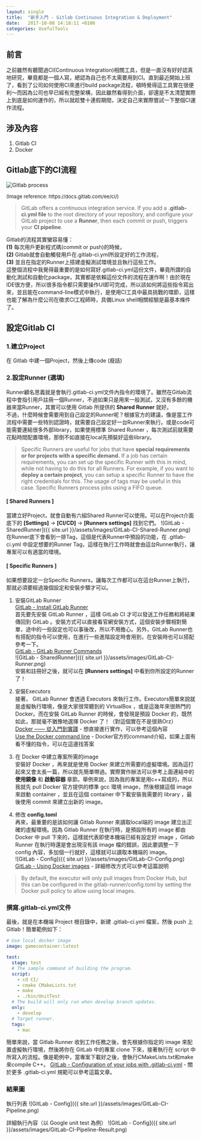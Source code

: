 ```yaml
---
layout: single
title:  "新手入門 - Gitlab Continuous Integration & Deployment"
date:   2017-10-08 14:18:11 +0100
categories: UsefulTools
---
```

## 前言
之前雖然有聽聞過CI(Continuous Integration)相關工具，但是一直沒有好好認真地研究，畢竟都是一個人寫，總認為自己也不太需要用到CI。直到最近開始上班了，看到了公司如何使用CI來進行build package流程，頓時覺得這工具實在很便利～而因為公司也早已經有完整架構，因此雖然看得到介面，卻還是不太清楚實際上到底是如何運作的，所以就趁雙十連假期間，決定自己來實際嘗試一下整個CI運作流程。  

## 涉及內容
1. Gitlab CI
2. Docker

## Gitlab底下的CI流程
![Gitlab process](https://docs.gitlab.com/ee/ci/img/cicd_pipeline_infograph.png)
<p style = "font-size:small;"> (Image reference: https://docs.gitlab.com/ee/ci/) </p>

>GitLab offers a continuous integration service. If you add a **.gitlab-ci.yml file** to the root directory of your repository, and configure your GitLab project to use a **Runner**, then each commit or push, triggers your **CI pipeline**.

Gitlab的流程其實蠻容易懂：  
**(1)** 每次用戶更新程式碼(commit or push)的時候，  
**(2)** Gitlab就會自動觸發用戶在.gitlab-ci.yml所設定好的工作流程，  
**(3)** 並且在指定的Runner上搭建虛擬測試環境並且執行這些工作。  
這整個流程中我覺得最重要的是如何寫好.gitlab-ci.yml這份文件，畢竟所謂的自動化測試和自動化package，其實都是依賴這份文件的流程在運作啊！由於現在IDE很方便，所以很多指令都只需要操作UI即可完成，所以該如何將這些指令寫出來，並且能在command-line模式中執行，是使用CI工具中最具挑戰的環節，這樣也能了解為什麼公司在徵求CI工程師時，具備Linux shell相關經驗是最基本條件了。  

## 設定Gitlab CI
### 1.建立Project
在 Gitlab 中建一個Project，然後上傳code (廢話)
### 2.設定Runner (選填)
Runner顧名思義就是會執行.gitlab-ci.yml文件內指令的環境了。雖然在Gitlab流程中會指引用戶註冊一個Runner，不過如果只是用來一般測試，又沒有多餘的機器來當Runner，其實可以使用 Gitlab 所提供的 **Shared Runner** 就好。    
不過，什麼時候會需要用到自己設定的Runner呢？根據官方的建議，像是當工作流程中需要一些特別認證時，就需要自己設定好一台Runner來執行。或是code可能需要連結很多外部library，如果使用標準 Shared Runner ，每次測試前就需要花點時間配置環境，那倒不如直接在local先預裝好這些library。
>Specific Runners are useful for jobs that have **special requirements or for projects with a specific demand.** If a job has certain requirements, you can set up the specific Runner with this in mind, while not having to do this for all Runners. For example, if you want to **deploy a certain project**, you can setup a specific Runner to have the right credentials for this. The usage of tags may be useful in this case. Specific Runners process jobs using a FIFO queue.

#### [ Shared Runners ]
當建立好Project，就會自動有六組Shared Runner可以使用。可以在Project介面底下的 **[Settings]** -> **[CI/CD]** -> **[Runners settings]** 找到它們。
![GitLab - SharedRunner]({{ site.url }}/assets/images/GitLab-CI-Shared-Runner.png)  
在Runner底下會看到一排Tag，這個是代表Runner中預設的功能，在 .gitlab-ci.yml 中設定想要的Runner Tag，這樣在執行工作時就會由這台Runner執行，讓專案可以有適當的環境。

#### [ Specific Runners ]
如果想要設定一台Specific Runners，讓每次工作都可以在這台Runner上執行，那就必須要經過幾個設定和安裝步驟才可以。  
1. 安裝GitLab Runner  
[GitLab - Install GitLab Runner](http://docs.gitlab.com/runner/install/)  
首先要先安裝 GitLab Runner ，這樣 GitLab CI 才可以發送工作任務和將結果傳回到 GitLab 。安裝方式可以直接看官網安裝方式，這個安裝步驟相對簡單，途中的一些設定也可以事後改，所以不用擔心。另外，GitLab Runner也有搭配的指令可以使用，在進行一些進階設定時會用到，在安裝時也可以搭配參考一下。  
[GitLab - GitLab Runner Commands](https://docs.gitlab.com/runner/commands/README.html)  
![GitLab - SharedRunner]({{ site.url }}/assets/images/GitLab-CI-Runner.png)  
安裝和註冊好之後，就可以在 **[Runners settings]** 中看到你所設定的Runner了！

2. 安裝Executors  
接著， GitLab Runner 會透過 Executors 來執行工作。Executors簡單來說就是虛擬執行環境，像是大家很常聽到的 VirtualBox ，或是這幾年來很熱門的 Docker。而在安裝 GitLab Runner 的時候，會發現是預設 Docker 的，既然如此，那就毫不猶豫地選擇 Docker 了！（對這個實在不是很熟Orz）  
[Docker —— 從入門到實踐](https://philipzheng.gitbooks.io/docker_practice/content/) - 想直接進行實作，可以參考這個內容  
[Use the Docker command line](https://docs.docker.com/engine/reference/commandline/cli/) - Docker官方的command介紹，如果上面有看不懂的指令，可以在這邊找答案

3. 在 Docker 中建立專案所需的image  
安裝好 Docker ，再來就是使用 Docker 來建立所需要的虛擬環境。因為這打起來又會太長一篇，所以就先簡單帶過。實際實作辦法可以參考上面連結中的 **使用鏡像** 和 **啟動容器** 章節。舉例來說，因為我的專案是用c++寫成的，所以我就先 pull Docker 官方提供的標準 gcc 環境 image，然後根據這個 image 來啟動 container ，並且在這個 container 中下載安裝我需要的 library ，最後使用 commit 來建立出新的 image。

4. 修改 **config.toml**   
再來，最重要的是該如何讓 Gitlab Runner 來讀取local端的 image 建立出正確的虛擬環境。因為 Gitlab Runner 在執行時，是預設所有的 image 都由 Docker 中 pull 下來的，這樣就代表即使本機端已經有設定好 image ，Gitlab Runner 在執行時還是會出現沒有該 image 檔的錯誤，因此要調整一下 config 內容，多加個一行就好，這樣就可以讀取本機端的 image。  
![GitLab - Config]({{ site.url }}/assets/images/GitLab-CI-Config.png)  
[GitLab - Using Docker images](https://docs.gitlab.com/ce/ci/docker/using_docker_images.html) - 詳細修改方式可以參考這篇說明
>By default, the executor will only pull images from Docker Hub, but this can be configured in the gitlab-runner/config.toml by setting the Docker pull policy to allow using local images.

### 撰寫.gitlab-ci.yml文件
最後，就是在本機端 Project 根目錄中，新建 .gitlab-ci.yml 檔案，然後 push 上 Gitlab！簡單範例如下：
```yaml
# Use local docker image
image: gamecontainer:latest

test:
  stage: test
  # The sample command of building the program.
  script:
    - cd CI/
    - cmake CMakeLists.txt
    - make
    - ./bin/UnitTest
  # The build will only run when develop branch updates.
  only:
    - develop
  # Target runner.
  tags:
    - mac
```
簡單來說，當 Gitlab Runner 收到工作任務之後，會先根據你指定的 image 來配置虛擬執行環境，然後將你在 GitLab 中的專案 clone 下來，接著執行在 script 中所寫入的流程。像是範例中，當專案下載好之後，會執行CMakeLists.txt和make來compile C++。
[GitLab - Configuration of your jobs with .gitlab-ci.yml](https://docs.gitlab.com/ee/ci/yaml/) - 關於更多 .gitlab-ci.yml 規範可以參考這篇文章。
### 結果圖
執行列表
![GitLab - Config]({{ site.url }}/assets/images/GitLab-CI-Pipeline.png)  

詳細執行內容（以 Google unit test 為例）
![GitLab - Config]({{ site.url }}/assets/images/GitLab-CI-Pipeline-Result.png)  
